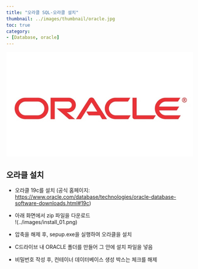 ```yaml
---
title: "오라클 SQL-오라클 설치"
thumbnail: ../images/thumbnail/oracle.jpg
toc: true
category:
- [Database, oracle]
---
```

![](../images/thumbnail/oracle.jpg)

## 오라클 설치

- 오라클 19c를 설치 (공식 홈페이지: https://www.oracle.com/database/technologies/oracle-database-software-downloads.html#19c)

- 아래 화면에서 zip 파일을 다운로드  
!(../images/install_01.png)

- 압축을 해제 후, sepup.exe을 실행하여 오라클을 설치

- C드라이브 내 ORACLE 폴더를 만들어 그 안에 설치 파일을 넣음

- 비밀번호 작성 후, 컨테이너 데이터베이스 생성 박스는 체크를 해제